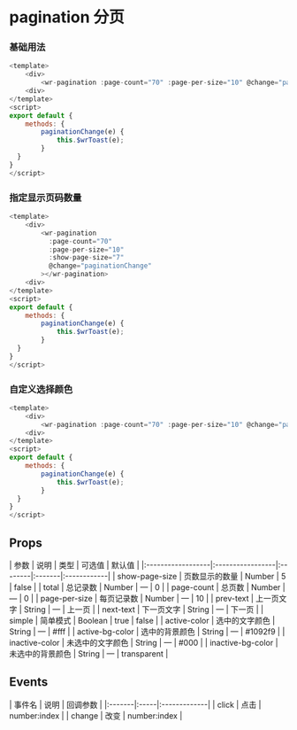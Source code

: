 # pagination 分页

### 基础用法
```js
<template>
    <div>
        <wr-pagination :page-count="70" :page-per-size="10" @change="paginationChange"></wr-pagination>
    <div>
</template>
<script>
export default {
    methods: {
        paginationChange(e) {
            this.$wrToast(e);
        }
  }
}
</script>
```

### 指定显示页码数量
```js
<template>
    <div>
        <wr-pagination
          :page-count="70"
          :page-per-size="10"
          :show-page-size="7"
          @change="paginationChange"
        ></wr-pagination>
    <div>
</template>
<script>
export default {
    methods: {
        paginationChange(e) {
            this.$wrToast(e);
        }
  }
}
</script>
```

### 自定义选择颜色
```js
<template>
    <div>
        <wr-pagination :page-count="70" :page-per-size="10" @change="paginationChange"  active-bg-color="red"></wr-pagination>
    <div>
</template>
<script>
export default {
    methods: {
        paginationChange(e) {
            this.$wrToast(e);
        }
  }
}
</script>
```

##  Props

<md-table-warp>
| 参数              | 说明             | 类型    | 可选值 | 默认值      |
|:------------------|:-----------------|:--------|:-------|:------------|
| show-page-size    | 页数显示的数量   | Number  | 5      | false       |
| total             | 总记录数         | Number  | —      | 0           |
| page-count        | 总页数           | Number  | —      | 0           |
| page-per-size     | 每页记录数       | Number  | —      | 10          |
| prev-text         | 上一页文字       | String  | —      | 上一页      |
| next-text         | 下一页文字       | String  | —      | 下一页      |
| simple            | 简单模式         | Boolean | true   | false       |
| active-color      | 选中的文字颜色   | String  | —      | #fff        |
| active-bg-color   | 选中的背景颜色   | String  | —      | #1092f9     |
| inactive-color    | 未选中的文字颜色 | String  | —      | #000        |
| inactive-bg-color | 未选中的背景颜色 | String  | —      | transparent |
</md-table-warp>

##  Events

<md-table-warp> 
| 事件名 | 说明 | 回调参数     |
|:-------|:-----|:-------------|
| click  | 点击 | number:index |
| change | 改变 | number:index |
</md-table-warp>